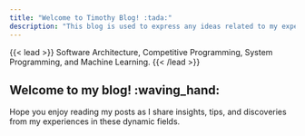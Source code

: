 ```yaml
---
title: "Welcome to Timothy Blog! :tada:"
description: "This blog is used to express any ideas related to my expertise"
---
```


{{< lead >}}
Software Architecture, Competitive Programming, System Programming, and Machine Learning.
{{< /lead >}}

## Welcome to my blog! :waving_hand:

Hope you enjoy reading my posts as I share insights, tips, and discoveries from my experiences in these dynamic fields.